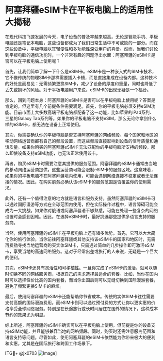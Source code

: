 # 阿塞拜疆eSIM卡在平板电脑上的适用性大揭秘

在现代科技飞速发展的今天，电子设备的普及率越来越高。无论是智能手机、平板电脑还是笔记本电脑，这些设备都成为了我们日常生活中不可或缺的一部分。而在这些设备中，平板电脑以其轻便性和多功能性深受用户的喜爱。然而，当我们讨论到平板电脑的通信功能时，一个非常有趣的问题浮出水面：阿塞拜疆的eSIM卡是否可以在平板电脑上使用呢？

首先，让我们简单了解一下什么是eSIM卡。eSIM卡是一种嵌入式的SIM卡技术，它不像传统的物理SIM卡那样需要插入卡槽，而是直接集成在设备内部。这种技术的好处显而易见：无需频繁更换SIM卡，减少了设备的厚度和重量，同时也降低了丢失或损坏的风险。对于平板电脑用户来说，eSIM卡的出现无疑是一个福音。

那么，回到问题本身：阿塞拜疆的eSIM卡是否可以在平板电脑上使用呢？答案是肯定的，但这里有几个前提条件需要满足。首先，你的平板电脑必须支持eSIM功能。目前市面上大多数高端平板电脑都配备了这一功能，比如苹果的iPad系列、三星的Galaxy Tab系列等。如果你的平板电脑不支持eSIM，那么无论你拿到什么样的eSIM卡，都无法在设备上正常使用。

其次，你需要确认你的平板电脑是否支持阿塞拜疆的网络频段。每个国家和地区的移动网络运营商都有自己的频段设置，而这些频段直接影响到设备的信号质量和通话质量。如果你购买的阿塞拜疆eSIM卡无法匹配你的平板电脑所支持的频段，那么即使设备支持eSIM功能，也无法正常使用该卡。

再者，购买eSIM卡时需要注意其提供的服务范围。阿塞拜疆的eSIM卡通常由当地的移动网络运营商提供，这些运营商可能会限制eSIM卡的服务区域。这意味着，如果你的平板电脑不在阿塞拜疆境内使用，可能会遇到网络连接不稳定或者无法连接的情况。因此，在购买前务必确认该eSIM卡的服务范围是否覆盖你的使用需求。

此外，还有一个值得注意的地方就是语言和服务支持。虽然阿塞拜疆的eSIM卡可以通过国际漫游等方式在全球范围内使用，但在实际操作过程中，语言障碍可能会成为一大挑战。如果你对俄语或阿塞拜疆语不够熟悉，可能在处理一些复杂的网络设置时会感到困难。因此，在选择eSIM卡时，最好挑选那些提供多语言支持的服务商。

当然，使用阿塞拜疆的eSIM卡在平板电脑上还有诸多优势。首先，它可以大大简化你的旅行体验。当你前往阿塞拜疆或其他支持该eSIM卡的国家和地区时，无需再费劲寻找当地运营商购买实体SIM卡，只需通过简单的几步操作即可激活eSIM卡，享受当地的高速网络服务。这对于经常出差或旅行的人来说，无疑是一个巨大的便利。

其次，eSIM卡还具有灵活性和可移植性。一旦你完成了eSIM卡的激活，就可以随时切换不同的网络服务商，根据自己的需求选择最适合的套餐。比如，当你在国内时可以选择性价比高的国内套餐，而当你出国后则可以无缝切换到国际漫游套餐，避免了频繁更换SIM卡的麻烦。

最后，使用阿塞拜疆的eSIM卡还能帮助你节省成本。传统的实体SIM卡往往需要支付高额的国际漫游费用，而eSIM卡则可以通过预付费的方式让你以更实惠的价格享受全球网络服务。特别是在长途旅行或长时间居住在国外的情况下，这种成本节约的效果尤为明显。

综上所述，阿塞拜疆的eSIM卡确实可以在平板电脑上使用，但前提是你的设备支持eSIM功能，并且能够兼容当地的网络频段。同时，购买时还需注意服务范围和语言支持等问题。尽管如此，使用阿塞拜疆的eSIM卡依然能为你带来极大的便利和实惠，尤其是在国际旅行和跨国工作场景下。

[TG💪+ @jx0703 ![Image](https://github.com/user-attachments/assets/dbca1d08-cadb-493c-b0ec-ad6f7a83f270)]